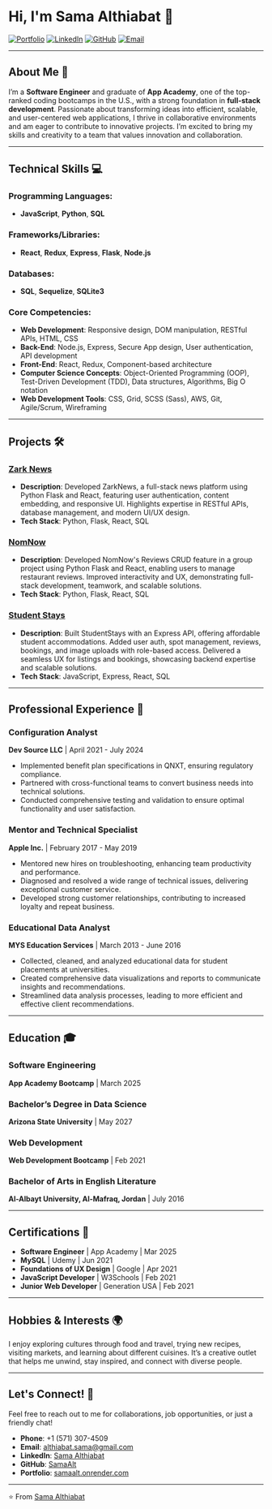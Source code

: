 # Hi, I'm Sama Althiabat 👋

[![Portfolio](https://img.shields.io/badge/Portfolio-samaalt.onrender.com-blue)](https://samaalt.onrender.com)
[![LinkedIn](https://img.shields.io/badge/LinkedIn-Sama%20Althiabat-blue)](https://www.linkedin.com/in/samaalt/)
[![GitHub](https://img.shields.io/badge/GitHub-SamaAlt-green)](https://github.com/SamaAlt)
[![Email](https://img.shields.io/badge/Email-sama.althiabat%40gmail.com-red)](mailto:althiabat.sama@gmail.com)

---

## About Me 🚀

I’m a **Software Engineer** and graduate of **App Academy**, one of the top-ranked coding bootcamps in the U.S., with a strong foundation in **full-stack development**. Passionate about transforming ideas into efficient, scalable, and user-centered web applications, I thrive in collaborative environments and am eager to contribute to innovative projects. I’m excited to bring my skills and creativity to a team that values innovation and collaboration.

---

## Technical Skills 💻

### Programming Languages:
- **JavaScript**, **Python**, **SQL**

### Frameworks/Libraries:
- **React**, **Redux**, **Express**, **Flask**, **Node.js**

### Databases:
- **SQL**, **Sequelize**, **SQLite3**

### Core Competencies:
- **Web Development**: Responsive design, DOM manipulation, RESTful APIs, HTML, CSS
- **Back-End**: Node.js, Express, Secure App design, User authentication, API development
- **Front-End**: React, Redux, Component-based architecture
- **Computer Science Concepts**: Object-Oriented Programming (OOP), Test-Driven Development (TDD), Data structures, Algorithms, Big O notation
- **Web Development Tools**: CSS, Grid, SCSS (Sass), AWS, Git, Agile/Scrum, Wireframing

---

## Projects 🛠️

### [Zark News](https://zarknews.onrender.com/)
- **Description**: Developed ZarkNews, a full-stack news platform using Python Flask and React, featuring user authentication, content embedding, and responsive UI. Highlights expertise in RESTful APIs, database management, and modern UI/UX design.
- **Tech Stack**: Python, Flask, React, SQL

### [NomNow](https://nomnow-75lb.onrender.com/)
- **Description**: Developed NomNow's Reviews CRUD feature in a group project using Python Flask and React, enabling users to manage restaurant reviews. Improved interactivity and UX, demonstrating full-stack development, teamwork, and scalable solutions.
- **Tech Stack**: Python, Flask, React, SQL

### [Student Stays](https://student-stays.onrender.com)
- **Description**: Built StudentStays with an Express API, offering affordable student accommodations. Added user auth, spot management, reviews, bookings, and image uploads with role-based access. Delivered a seamless UX for listings and bookings, showcasing backend expertise and scalable solutions.
- **Tech Stack**: JavaScript, Express, React, SQL

---

## Professional Experience 💼

### **Configuration Analyst**
**Dev Source LLC** | April 2021 - July 2024  
- Implemented benefit plan specifications in QNXT, ensuring regulatory compliance.
- Partnered with cross-functional teams to convert business needs into technical solutions.
- Conducted comprehensive testing and validation to ensure optimal functionality and user satisfaction.

### **Mentor and Technical Specialist**
**Apple Inc.** | February 2017 - May 2019  
- Mentored new hires on troubleshooting, enhancing team productivity and performance.
- Diagnosed and resolved a wide range of technical issues, delivering exceptional customer service.
- Developed strong customer relationships, contributing to increased loyalty and repeat business.

### **Educational Data Analyst**
**MYS Education Services** | March 2013 - June 2016  
- Collected, cleaned, and analyzed educational data for student placements at universities.
- Created comprehensive data visualizations and reports to communicate insights and recommendations.
- Streamlined data analysis processes, leading to more efficient and effective client recommendations.

---

## Education 🎓

### **Software Engineering**
**App Academy Bootcamp** | March 2025  

### **Bachelor’s Degree in Data Science**
**Arizona State University** | May 2027  

### **Web Development**
**Web Development Bootcamp** | Feb 2021  

### **Bachelor of Arts in English Literature**
**Al-Albayt University, Al-Mafraq, Jordan** | July 2016  

---

## Certifications 📜

- **Software Engineer** | App Academy | Mar 2025  
- **MySQL** | Udemy | Jun 2021  
- **Foundations of UX Design** | Google | Apr 2021  
- **JavaScript Developer** | W3Schools | Feb 2021  
- **Junior Web Developer** | Generation USA | Feb 2021  

---

## Hobbies & Interests 🌍

I enjoy exploring cultures through food and travel, trying new recipes, visiting markets, and learning about different cuisines. It’s a creative outlet that helps me unwind, stay inspired, and connect with diverse people.

---

## Let's Connect! 🤝

Feel free to reach out to me for collaborations, job opportunities, or just a friendly chat!

- **Phone**: +1 (571) 307-4509  
- **Email**: althiabat.sama@gmail.com  
- **LinkedIn**: [Sama Althiabat](https://www.linkedin.com/in/samaalt/)  
- **GitHub**: [SamaAlt](https://github.com/SamaAlt)  
- **Portfolio**: [samaalt.onrender.com](https://samaalt.onrender.com)  

---

⭐️ From [Sama Althiabat](https://github.com/SamaAlt)
